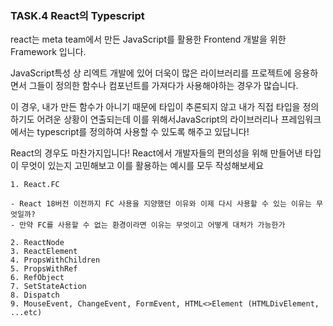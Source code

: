 ### **TASK.4 React의 Typescript**

react는 meta team에서 만든 JavaScript를 활용한 Frontend 개발을 위한 Framework 입니다.

JavaScript특성 상 리엑트 개발에 있어 더욱이 많은 라이브러리를 프로젝트에 응용하면서 그들이 정의한 함수나 컴포넌트를 가져다가 사용해야하는 경우가 많습니다.

이 경우, 내가 만든 함수가 아니기 때문에 타입이 추론되지 않고 내가 직접 타입을 정의하기도 어려운 상황이 연출되는데 이를 위해서JavaScript의 라이브러리나 프레임워크에서는 typescript를 정의하여 사용할 수 있도록 해주고 있답니다!

React의 경우도 마찬가지입니다! React에서 개발자들의 편의성을 위해 만들어낸 타입이 무엇이 있는지 고민해보고 이를 활용하는 예시를 모두 작성해보세요

```
1. React.FC

- React 18버전 이전까지 FC 사용을 지양했던 이유와 이제 다시 사용할 수 있는 이유는 무엇일까?
- 만약 FC를 사용할 수 없는 환경이라면 이유는 무엇이고 어떻게 대처가 가능한가

2. ReactNode
3. ReactElement
4. PropsWithChildren
5. PropsWithRef
6. RefObject
7. SetStateAction
8. Dispatch
9. MouseEvent, ChangeEvent, FormEvent, HTML<>Element (HTMLDivElement, ...etc)
```
